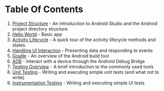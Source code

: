 # Table Of Contents

1. [Project Structure](project_structure.md) - An introduction to Android Studio and the Android project directory structure.
1. [Hello World](hello_world.md) - Basic app
1. [Activity Lifecycle](activity_lifecycle.md) - A quick tour of the activity lifecycle methods and states
1. [Handling UI Interaction](ui_interaction.md) - Presenting data and responding to events
1. [Gradle](gradle.md) - An overview of the Android build tool
1. [ADB](adb.md) - Interact with a device through the Android Debug Bridge
1. [Testing Overview](testing_overview.md) - A brief introduction to the commonly used tools
1. [Unit Testing](unit_testing.md) - Writing and executing simple unit tests (and what not to write)
1. [Instrumentation Testing](instrumentation_testing.md) - Writing and executing simple UI tests